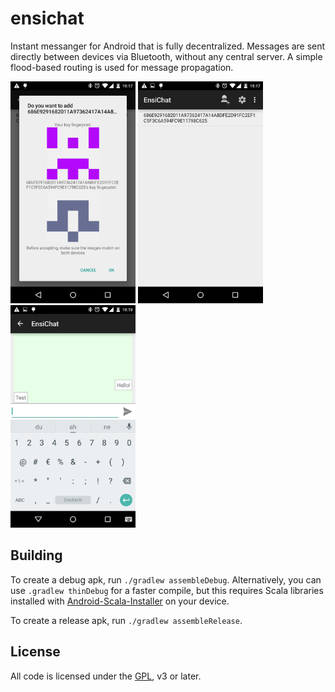 ensichat
========

Instant messanger for Android that is fully decentralized. Messages are sent directly between
devices via Bluetooth, without any central server. A simple flood-based routing is used for
message propagation.

<img src="graphics/screenshot_phone_1.png" alt="screenshot 1" width="200" />
<img src="graphics/screenshot_phone_2.png" alt="screenshot 2" width="200" />
<img src="graphics/screenshot_phone_3.png" alt="screenshot 3" width="200" />

Building
--------

To create a debug apk, run `./gradlew assembleDebug`. Alternatively, you can use
`.gradlew thinDebug` for a faster compile, but this requires Scala libraries installed
with [Android-Scala-Installer](https://github.com/Arneball/Android-Scala-Installer) on your device.

To create a release apk, run `./gradlew assembleRelease`.

License
-------

All code is licensed under the [GPL](LICENSE), v3 or later.
